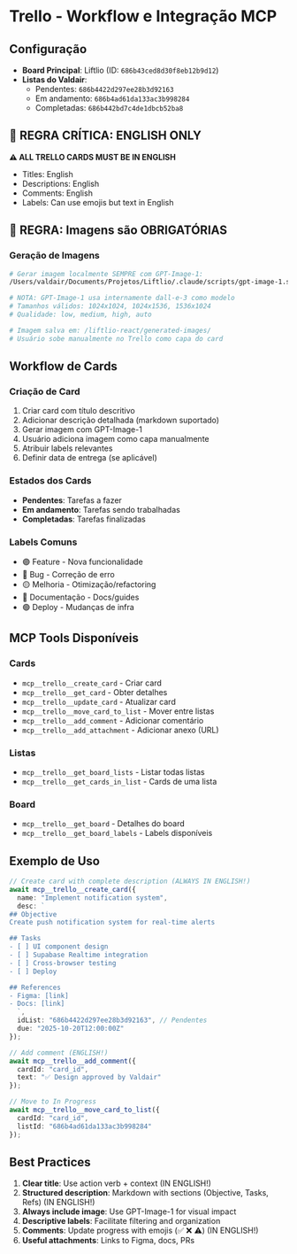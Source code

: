 # Trello - Workflow e Integração MCP

## Configuração
- **Board Principal**: Liftlio (ID: `686b43ced8d30f8eb12b9d12`)
- **Listas do Valdair**:
  - Pendentes: `686b4422d297ee28b3d92163`
  - Em andamento: `686b4ad61da133ac3b998284`
  - Completadas: `686b442bd7c4de1dbcb52ba8`

## 🔴 REGRA CRÍTICA: ENGLISH ONLY
**⚠️ ALL TRELLO CARDS MUST BE IN ENGLISH**
- Titles: English
- Descriptions: English
- Comments: English
- Labels: Can use emojis but text in English

## 📸 REGRA: Imagens são OBRIGATÓRIAS

### Geração de Imagens
```bash
# Gerar imagem localmente SEMPRE com GPT-Image-1:
/Users/valdair/Documents/Projetos/Liftlio/.claude/scripts/gpt-image-1.sh "prompt" "1536x1024" "high"

# NOTA: GPT-Image-1 usa internamente dall-e-3 como modelo
# Tamanhos válidos: 1024x1024, 1024x1536, 1536x1024
# Qualidade: low, medium, high, auto

# Imagem salva em: /liftlio-react/generated-images/
# Usuário sobe manualmente no Trello como capa do card
```

## Workflow de Cards

### Criação de Card
1. Criar card com título descritivo
2. Adicionar descrição detalhada (markdown suportado)
3. Gerar imagem com GPT-Image-1
4. Usuário adiciona imagem como capa manualmente
5. Atribuir labels relevantes
6. Definir data de entrega (se aplicável)

### Estados dos Cards
- **Pendentes**: Tarefas a fazer
- **Em andamento**: Tarefas sendo trabalhadas
- **Completadas**: Tarefas finalizadas

### Labels Comuns
- 🟣 Feature - Nova funcionalidade
- 🔴 Bug - Correção de erro
- 🟡 Melhoria - Otimização/refactoring
- 🔵 Documentação - Docs/guides
- 🟢 Deploy - Mudanças de infra

## MCP Tools Disponíveis

### Cards
- `mcp__trello__create_card` - Criar card
- `mcp__trello__get_card` - Obter detalhes
- `mcp__trello__update_card` - Atualizar card
- `mcp__trello__move_card_to_list` - Mover entre listas
- `mcp__trello__add_comment` - Adicionar comentário
- `mcp__trello__add_attachment` - Adicionar anexo (URL)

### Listas
- `mcp__trello__get_board_lists` - Listar todas listas
- `mcp__trello__get_cards_in_list` - Cards de uma lista

### Board
- `mcp__trello__get_board` - Detalhes do board
- `mcp__trello__get_board_labels` - Labels disponíveis

## Exemplo de Uso

```typescript
// Create card with complete description (ALWAYS IN ENGLISH!)
await mcp__trello__create_card({
  name: "Implement notification system",
  desc: `
## Objective
Create push notification system for real-time alerts

## Tasks
- [ ] UI component design
- [ ] Supabase Realtime integration
- [ ] Cross-browser testing
- [ ] Deploy

## References
- Figma: [link]
- Docs: [link]
  `,
  idList: "686b4422d297ee28b3d92163", // Pendentes
  due: "2025-10-20T12:00:00Z"
});

// Add comment (ENGLISH!)
await mcp__trello__add_comment({
  cardId: "card_id",
  text: "✅ Design approved by Valdair"
});

// Move to In Progress
await mcp__trello__move_card_to_list({
  cardId: "card_id",
  listId: "686b4ad61da133ac3b998284"
});
```

## Best Practices
1. **Clear title**: Use action verb + context (IN ENGLISH!)
2. **Structured description**: Markdown with sections (Objective, Tasks, Refs) (IN ENGLISH!)
3. **Always include image**: Use GPT-Image-1 for visual impact
4. **Descriptive labels**: Facilitate filtering and organization
5. **Comments**: Update progress with emojis (✅ ❌ ⚠️) (IN ENGLISH!)
6. **Useful attachments**: Links to Figma, docs, PRs
